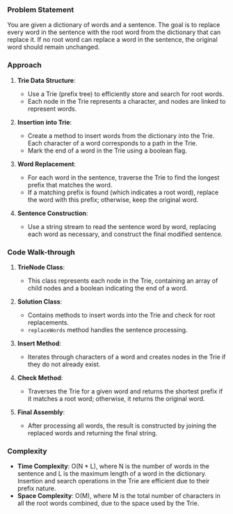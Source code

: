### Problem Statement
You are given a dictionary of words and a sentence. The goal is to replace every word in the sentence with the root word from the dictionary that can replace it. If no root word can replace a word in the sentence, the original word should remain unchanged.

### Approach
1. **Trie Data Structure**:
   - Use a Trie (prefix tree) to efficiently store and search for root words.
   - Each node in the Trie represents a character, and nodes are linked to represent words.

2. **Insertion into Trie**:
   - Create a method to insert words from the dictionary into the Trie. Each character of a word corresponds to a path in the Trie.
   - Mark the end of a word in the Trie using a boolean flag.

3. **Word Replacement**:
   - For each word in the sentence, traverse the Trie to find the longest prefix that matches the word.
   - If a matching prefix is found (which indicates a root word), replace the word with this prefix; otherwise, keep the original word.

4. **Sentence Construction**:
   - Use a string stream to read the sentence word by word, replacing each word as necessary, and construct the final modified sentence.

### Code Walk-through
1. **TrieNode Class**:
   - This class represents each node in the Trie, containing an array of child nodes and a boolean indicating the end of a word.

2. **Solution Class**:
   - Contains methods to insert words into the Trie and check for root replacements.
   - `replaceWords` method handles the sentence processing.

3. **Insert Method**:
   - Iterates through characters of a word and creates nodes in the Trie if they do not already exist.

4. **Check Method**:
   - Traverses the Trie for a given word and returns the shortest prefix if it matches a root word; otherwise, it returns the original word.

5. **Final Assembly**:
   - After processing all words, the result is constructed by joining the replaced words and returning the final string.

### Complexity
- **Time Complexity**: O(N * L), where N is the number of words in the sentence and L is the maximum length of a word in the dictionary. Insertion and search operations in the Trie are efficient due to their prefix nature.
- **Space Complexity**: O(M), where M is the total number of characters in all the root words combined, due to the space used by the Trie.
